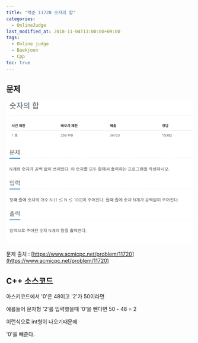 ```yaml
---
title: "백준 11720 숫자의 합"
categories: 
  - OnlineJudge
last_modified_at: 2018-11-04T13:00:00+09:00
tags: 
  - Online judge
  - Baekjoon
  - Cpp
toc: true
---
```


## 문제

![11720](https://github.com/lesslate/lesslate.github.io/blob/master/assets/img/OnlineJudge/11720.png?raw=true)

문제 출처 : [https://www.acmicpc.net/problem/11720](https://www.acmicpc.net/problem/11720)



## C++ 소스코드


<script src="https://gist.github.com/lesslate/e4ab670618019b260dbd886e5981d367.js"></script>

아스키코드에서 '0'은 48이고 '2'가 50이라면

예를들어 문자형 '2'를 입력했을때 '0'을 뺀다면 50 - 48 = 2

이런식으로 int형이 나오기때문에

'0'을 빼준다. 

